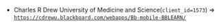  - Charles R Drew University of Medicine and Science(`client_id=1573`) => [`https://cdrewu.blackboard.com/webapps/Bb-mobile-BBLEARN/`](https://cdrewu.blackboard.com/webapps/Bb-mobile-BBLEARN/)
